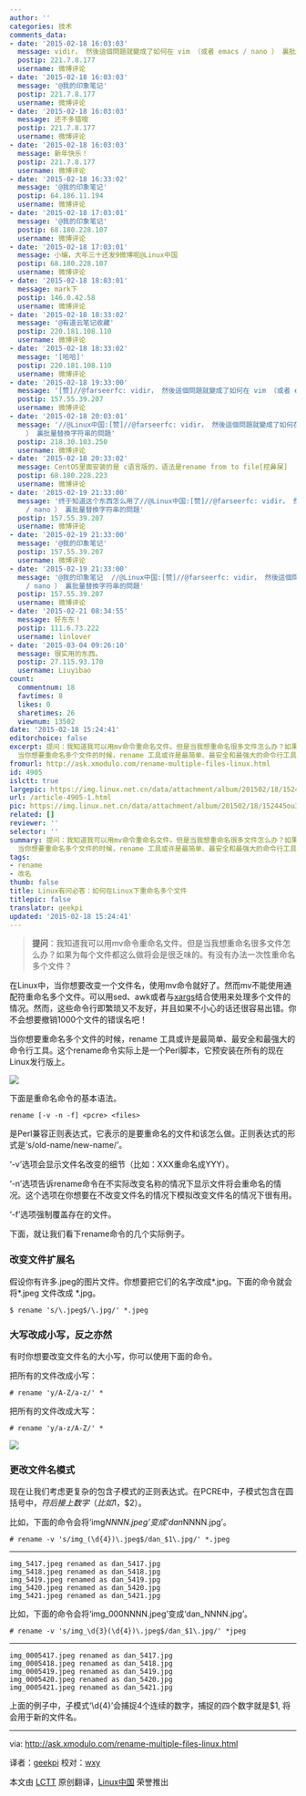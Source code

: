 ```yaml
---
author: ''
categories: 技术
comments_data:
- date: '2015-02-18 16:03:03'
  message: vidir， 然後這個問題就變成了如何在 vim （或者 emacs / nano ） 裏批量替換字符串的問題
  postip: 221.7.8.177
  username: 微博评论
- date: '2015-02-18 16:03:03'
  message: '@我的印象笔记'
  postip: 221.7.8.177
  username: 微博评论
- date: '2015-02-18 16:03:03'
  message: 还不多错哦
  postip: 221.7.8.177
  username: 微博评论
- date: '2015-02-18 16:03:03'
  message: 新年快乐！
  postip: 221.7.8.177
  username: 微博评论
- date: '2015-02-18 16:33:02'
  message: '@我的印象笔记'
  postip: 64.186.11.194
  username: 微博评论
- date: '2015-02-18 17:03:01'
  message: '@我的印象笔记'
  postip: 68.180.228.107
  username: 微博评论
- date: '2015-02-18 17:03:01'
  message: 小编，大年三十还发9微博呢@Linux中国
  postip: 68.180.228.107
  username: 微博评论
- date: '2015-02-18 18:03:01'
  message: mark下
  postip: 146.0.42.58
  username: 微博评论
- date: '2015-02-18 18:33:02'
  message: '@有道云笔记收藏'
  postip: 220.181.108.110
  username: 微博评论
- date: '2015-02-18 18:33:02'
  message: '[哈哈]'
  postip: 220.181.108.110
  username: 微博评论
- date: '2015-02-18 19:33:00'
  message: '[赞]//@farseerfc: vidir， 然後這個問題就變成了如何在 vim （或者 emacs / nano ） 裏批量替換字符串的問題'
  postip: 157.55.39.207
  username: 微博评论
- date: '2015-02-18 20:03:01'
  message: '//@Linux中国:[赞]//@farseerfc: vidir， 然後這個問題就變成了如何在 vim （或者 emacs / nano
    ） 裏批量替換字符串的問題'
  postip: 218.30.103.250
  username: 微博评论
- date: '2015-02-18 20:33:02'
  message: CentOS里面安装的是 c语言版的，语法是rename from to file[挖鼻屎]
  postip: 68.180.228.223
  username: 微博评论
- date: '2015-02-19 21:33:00'
  message: '终于知道这个东西怎么用了//@Linux中国:[赞]//@farseerfc: vidir， 然後這個問題就變成了如何在 vim （或者 emacs
    / nano ） 裏批量替換字符串的問題'
  postip: 157.55.39.207
  username: 微博评论
- date: '2015-02-19 21:33:00'
  message: '@我的印象笔记'
  postip: 157.55.39.207
  username: 微博评论
- date: '2015-02-19 21:33:00'
  message: '@我的印象笔记  //@Linux中国:[赞]//@farseerfc: vidir， 然後這個問題就變成了如何在 vim （或者 emacs
    / nano ） 裏批量替換字符串的問題'
  postip: 157.55.39.207
  username: 微博评论
- date: '2015-02-21 08:34:55'
  message: 好东东！
  postip: 111.6.73.222
  username: linlover
- date: '2015-03-04 09:26:10'
  message: 很实用的东西。
  postip: 27.115.93.170
  username: Liuyibao
count:
  commentnum: 18
  favtimes: 8
  likes: 0
  sharetimes: 26
  viewnum: 13502
date: '2015-02-18 15:24:41'
editorchoice: false
excerpt: 提问：我知道我可以用mv命令重命名文件。但是当我想重命名很多文件怎么办？如果为每个文件都这么做将会是很乏味的。有没有办法一次性重命名多个文件？  在Linux中，当你想要改变一个文件名，使用mv命令就好了。然而mv不能使用通配符重命名多个文件。可以用sed、awk或者与xargs结合使用来处理多个文件的情况。然而，这些命令行即繁琐又不友好，并且如果不小心的话还很容易出错。你不会想要撤销1000个文件的错误名吧！
  当你想要重命名多个文件的时候，rename 工具或许是最简单、最安全和最强大的命令行工具。这个rename命令实际上是一个Perl
fromurl: http://ask.xmodulo.com/rename-multiple-files-linux.html
id: 4905
islctt: true
largepic: https://img.linux.net.cn/data/attachment/album/201502/18/152445ou3z7duhwo75751u.png
url: /article-4905-1.html
pic: https://img.linux.net.cn/data/attachment/album/201502/18/152445ou3z7duhwo75751u.png.thumb.jpg
related: []
reviewer: ''
selector: ''
summary: 提问：我知道我可以用mv命令重命名文件。但是当我想重命名很多文件怎么办？如果为每个文件都这么做将会是很乏味的。有没有办法一次性重命名多个文件？  在Linux中，当你想要改变一个文件名，使用mv命令就好了。然而mv不能使用通配符重命名多个文件。可以用sed、awk或者与xargs结合使用来处理多个文件的情况。然而，这些命令行即繁琐又不友好，并且如果不小心的话还很容易出错。你不会想要撤销1000个文件的错误名吧！
  当你想要重命名多个文件的时候，rename 工具或许是最简单、最安全和最强大的命令行工具。这个rename命令实际上是一个Perl
tags:
- rename
- 改名
thumb: false
title: Linux有问必答：如何在Linux下重命名多个文件
titlepic: false
translator: geekpi
updated: '2015-02-18 15:24:41'
---
```



> 
> **提问**：我知道我可以用mv命令重命名文件。但是当我想重命名很多文件怎么办？如果为每个文件都这么做将会是很乏味的。有没有办法一次性重命名多个文件？
> 
> 
> 


在Linux中，当你想要改变一个文件名，使用mv命令就好了。然而mv不能使用通配符重命名多个文件。可以用sed、awk或者与[xargs](http://xmodulo.com/xargs-command-linux.html)结合使用来处理多个文件的情况。然而，这些命令行即繁琐又不友好，并且如果不小心的话还很容易出错。你不会想要撤销1000个文件的错误名吧！


当你想要重命名多个文件的时候，rename 工具或许是最简单、最安全和最强大的命令行工具。这个rename命令实际上是一个Perl脚本，它预安装在所有的现在Linux发行版上。


![](/data/attachment/album/201502/18/152445ou3z7duhwo75751u.png)


下面是重命名命令的基本语法。



```
rename [-v -n -f] <pcre> <files>

```

<pcre> 是Perl兼容正则表达式，它表示的是要重命名的文件和该怎么做。正则表达式的形式是‘s/old-name/new-name/’。


‘-v’选项会显示文件名改变的细节（比如：XXX重命名成YYY）。


‘-n’选项告诉rename命令在不实际改变名称的情况下显示文件将会重命名的情况。这个选项在你想要在不改变文件名的情况下模拟改变文件名的情况下很有用。


‘-f’选项强制覆盖存在的文件。


下面，就让我们看下rename命令的几个实际例子。


### 改变文件扩展名


假设你有许多.jpeg的图片文件。你想要把它们的名字改成*.jpg。下面的命令就会将*.jpeg 文件改成 \*.jpg。



```
$ rename 's/\.jpeg$/\.jpg/' *.jpeg 

```

### 大写改成小写，反之亦然


有时你想要改变文件名的大小写，你可以使用下面的命令。


把所有的文件改成小写：



```
# rename 'y/A-Z/a-z/' *

```

把所有的文件改成大写：



```
# rename 'y/a-z/A-Z/' * 

```

![](/data/attachment/album/201502/18/152449qgyweeip0nmy0ntb.jpg)


### 更改文件名模式


现在让我们考虑更复杂的包含子模式的正则表达式。在PCRE中，子模式包含在圆括号中，$符后接上数字（比如$1，$2）。


比如，下面的命令会将‘img*NNNN.jpeg’变成‘dan*NNNN.jpg’。



```
# rename -v 's/img_(\d{4})\.jpeg$/dan_$1\.jpg/' *.jpeg

```



---



```
img_5417.jpeg renamed as dan_5417.jpg
img_5418.jpeg renamed as dan_5418.jpg
img_5419.jpeg renamed as dan_5419.jpg
img_5420.jpeg renamed as dan_5420.jpg
img_5421.jpeg renamed as dan_5421.jpg

```

比如，下面的命令会将‘img\_000NNNN.jpeg’变成‘dan\_NNNN.jpg’。



```
# rename -v 's/img_\d{3}(\d{4})\.jpeg$/dan_$1\.jpg/' *jpeg

```



---



```
img_0005417.jpeg renamed as dan_5417.jpg
img_0005418.jpeg renamed as dan_5418.jpg
img_0005419.jpeg renamed as dan_5419.jpg
img_0005420.jpeg renamed as dan_5420.jpg
img_0005421.jpeg renamed as dan_5421.jpg

```

上面的例子中，子模式‘\d{4}’会捕捉4个连续的数字，捕捉的四个数字就是$1, 将会用于新的文件名。




---


via: <http://ask.xmodulo.com/rename-multiple-files-linux.html>


译者：[geekpi](https://github.com/geekpi) 校对：[wxy](https://github.com/wxy)


本文由 [LCTT](https://github.com/LCTT/TranslateProject) 原创翻译，[Linux中国](http://linux.cn/) 荣誉推出
